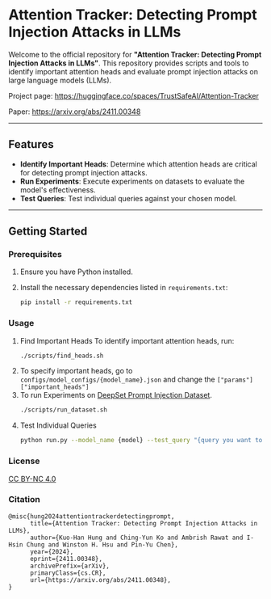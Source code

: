 # Attention Tracker: Detecting Prompt Injection Attacks in LLMs

Welcome to the official repository for **"Attention Tracker: Detecting Prompt Injection Attacks in LLMs"**. This repository provides scripts and tools to identify important attention heads and evaluate prompt injection attacks on large language models (LLMs).

Project page: https://huggingface.co/spaces/TrustSafeAI/Attention-Tracker 

Paper: https://arxiv.org/abs/2411.00348 

---

## Features
- **Identify Important Heads**: Determine which attention heads are critical for detecting prompt injection attacks.
- **Run Experiments**: Execute experiments on datasets to evaluate the model's effectiveness.
- **Test Queries**: Test individual queries against your chosen model.

---

## Getting Started

### Prerequisites
1. Ensure you have Python installed.
2. Install the necessary dependencies listed in `requirements.txt`:

   ```bash
   pip install -r requirements.txt
   ```

### Usage
1. Find Important Heads
    To identify important attention heads, run:
    ```bash
    ./scripts/find_heads.sh
    ```
2. To specify important heads, go to `configs/model_configs/{model_name}.json` and change the `["params"]["important_heads"]`
3. To run Experiments on [DeepSet Prompt Injection Dataset](https://huggingface.co/datasets/deepset/prompt-injections?row=19).
    ```bash
    ./scripts/run_dataset.sh
    ```
4. Test Individual Queries
    ```bash
    python run.py --model_name {model} --test_query "{query you want to test}"
    ```

### License
[CC BY-NC 4.0](https://creativecommons.org/licenses/by-nc/4.0/deed.en)

### Citation
```
@misc{hung2024attentiontrackerdetectingprompt,
      title={Attention Tracker: Detecting Prompt Injection Attacks in LLMs}, 
      author={Kuo-Han Hung and Ching-Yun Ko and Ambrish Rawat and I-Hsin Chung and Winston H. Hsu and Pin-Yu Chen},
      year={2024},
      eprint={2411.00348},
      archivePrefix={arXiv},
      primaryClass={cs.CR},
      url={https://arxiv.org/abs/2411.00348}, 
}
```
